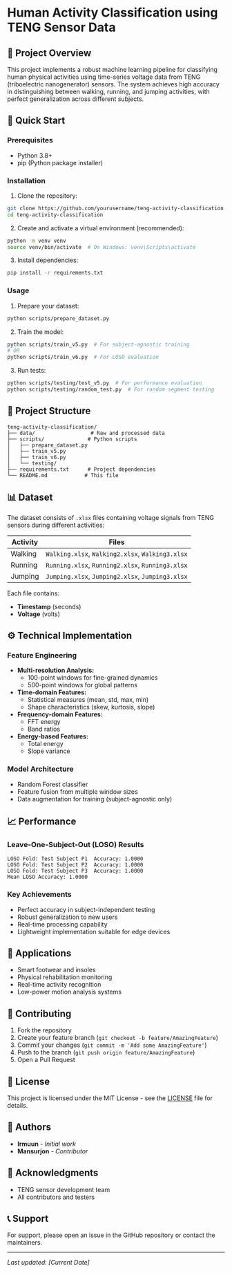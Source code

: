 # Human Activity Classification using TENG Sensor Data

## 📌 Project Overview

This project implements a robust machine learning pipeline for classifying human physical activities using time-series voltage data from TENG (triboelectric nanogenerator) sensors. The system achieves high accuracy in distinguishing between walking, running, and jumping activities, with perfect generalization across different subjects.

## 🚀 Quick Start

### Prerequisites
- Python 3.8+
- pip (Python package installer)

### Installation

1. Clone the repository:
```bash
git clone https://github.com/yourusername/teng-activity-classification.git
cd teng-activity-classification
```

2. Create and activate a virtual environment (recommended):
```bash
python -m venv venv
source venv/bin/activate  # On Windows: venv\Scripts\activate
```

3. Install dependencies:
```bash
pip install -r requirements.txt
```

### Usage

1. Prepare your dataset:
```bash
python scripts/prepare_dataset.py
```

2. Train the model:
```bash
python scripts/train_v5.py  # For subject-agnostic training
# OR
python scripts/train_v6.py  # For LOSO evaluation
```

3. Run tests:
```bash
python scripts/testing/test_v5.py  # For performance evaluation
python scripts/testing/random_test.py  # For random segment testing
```

## 📁 Project Structure

```
teng-activity-classification/
├── data/                  # Raw and processed data
├── scripts/              # Python scripts
│   ├── prepare_dataset.py
│   ├── train_v5.py
│   ├── train_v6.py
│   └── testing/
├── requirements.txt      # Project dependencies
└── README.md            # This file
```

## 📊 Dataset

The dataset consists of `.xlsx` files containing voltage signals from TENG sensors during different activities:

| Activity | Files |
|----------|-------|
| Walking  | `Walking.xlsx`, `Walking2.xlsx`, `Walking3.xlsx` |
| Running  | `Running.xlsx`, `Running2.xlsx`, `Running3.xlsx` |
| Jumping  | `Jumping.xlsx`, `Jumping2.xlsx`, `Jumping3.xlsx` |

Each file contains:
- **Timestamp** (seconds)
- **Voltage** (volts)

## ⚙️ Technical Implementation

### Feature Engineering
- **Multi-resolution Analysis:**
  - 100-point windows for fine-grained dynamics
  - 500-point windows for global patterns
- **Time-domain Features:**
  - Statistical measures (mean, std, max, min)
  - Shape characteristics (skew, kurtosis, slope)
- **Frequency-domain Features:**
  - FFT energy
  - Band ratios
- **Energy-based Features:**
  - Total energy
  - Slope variance

### Model Architecture
- Random Forest classifier
- Feature fusion from multiple window sizes
- Data augmentation for training (subject-agnostic only)

## 📈 Performance

### Leave-One-Subject-Out (LOSO) Results
```
LOSO Fold: Test Subject P1  Accuracy: 1.0000
LOSO Fold: Test Subject P2  Accuracy: 1.0000
LOSO Fold: Test Subject P3  Accuracy: 1.0000
Mean LOSO Accuracy: 1.0000
```

### Key Achievements
- Perfect accuracy in subject-independent testing
- Robust generalization to new users
- Real-time processing capability
- Lightweight implementation suitable for edge devices

## 🎯 Applications

- Smart footwear and insoles
- Physical rehabilitation monitoring
- Real-time activity recognition
- Low-power motion analysis systems

## 🤝 Contributing

1. Fork the repository
2. Create your feature branch (`git checkout -b feature/AmazingFeature`)
3. Commit your changes (`git commit -m 'Add some AmazingFeature'`)
4. Push to the branch (`git push origin feature/AmazingFeature`)
5. Open a Pull Request

## 📝 License

This project is licensed under the MIT License - see the [LICENSE](LICENSE) file for details.

## 👥 Authors

- **Irmuun** - *Initial work*
- **Mansurjon** - *Contributor*

## 🙏 Acknowledgments

- TENG sensor development team
- All contributors and testers

## 📞 Support

For support, please open an issue in the GitHub repository or contact the maintainers.

---

*Last updated: [Current Date]*
